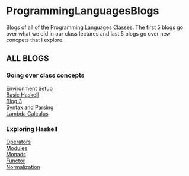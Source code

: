 # ProgrammingLanguagesBlogs
Blogs of all of the Programming Languages Classes. The first 5 blogs go over what we did in our class lectures and last 5 blogs go over new concpets that I explore. 
<h2> ALL BLOGS </h2>
<h3> Going over class concepts </h3>
<a href="BlogOne.md">Environment Setup</a> <br>
<a href="BlogTwo.md">Basic Haskell</a> <br>
<a href="Blog3.md">Blog 3</a> <br>
<a href="Blog4.md">Syntax and Parsing</a> <br>
<a href="Blog5.md">Lambda Calculus</a> <br>
<h3> Exploring Haskell </h3>
<a href="Blog6.md">Operators</a> <br>
<a href="Blog7.md">Modules</a> <br>
<a href="Blog8.md">Monads</a> <br>
<a href="Functor.md">Functor</a> <br>
<a href="Noramalization.md">Normalization</a> 

